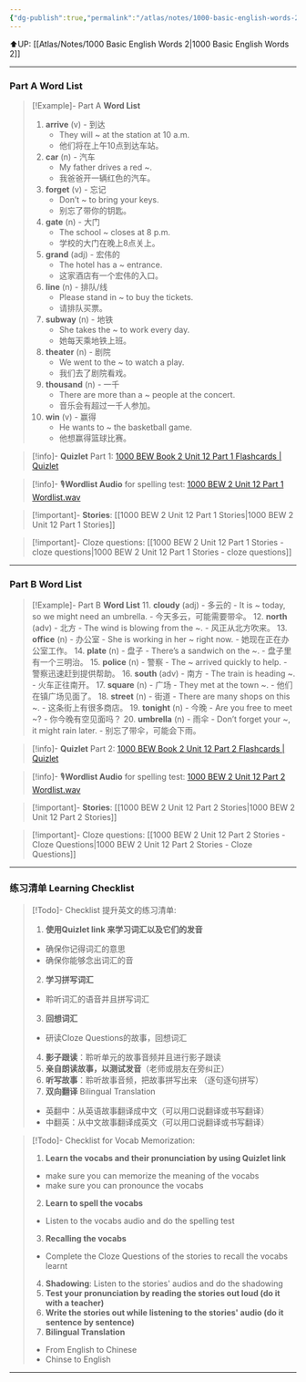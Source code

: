 ```yaml
---
{"dg-publish":true,"permalink":"/atlas/notes/1000-basic-english-words-2-unit-12/"}
---
```


⬆️UP: [[Atlas/Notes/1000 Basic English Words 2\|1000 Basic English Words 2]]

---
### Part A Word List


> [!Example]- Part A **Word List**
> 1. **arrive** (v) - 到达
>     - They will ~ at the station at 10 a.m.
>     - 他们将在上午10点到达车站。
> 2. **car** (n) - 汽车
>     - My father drives a red ~.
>     - 我爸爸开一辆红色的汽车。
> 3. **forget** (v) - 忘记
>     - Don’t ~ to bring your keys.
>     - 别忘了带你的钥匙。
> 4. **gate** (n) - 大门
>     - The school ~ closes at 8 p.m.
>     - 学校的大门在晚上8点关上。
> 5. **grand** (adj) - 宏伟的
>     - The hotel has a ~ entrance.
>     - 这家酒店有一个宏伟的入口。
> 6. **line** (n) - 排队/线
>     - Please stand in ~ to buy the tickets.
>     - 请排队买票。
> 7. **subway** (n) - 地铁
>     - She takes the ~ to work every day.
>     - 她每天乘地铁上班。
> 8. **theater** (n) - 剧院
>     - We went to the ~ to watch a play.
>     - 我们去了剧院看戏。
> 9. **thousand** (n) - 一千
>     - There are more than a ~ people at the concert.
>     - 音乐会有超过一千人参加。
> 10. **win** (v) - 赢得
>     - He wants to ~ the basketball game.
>     - 他想赢得篮球比赛。


> [!info]- **Quizlet** Part 1: [1000 BEW Book 2 Unit 12 Part 1 Flashcards | Quizlet]()

> [!info]- 🎙️**Wordlist Audio** for spelling test: [1000 BEW 2 Unit 12 Part 1 Wordlist.wav]()

> [!important]- **Stories**: [[1000 BEW 2 Unit 12 Part 1 Stories\|1000 BEW 2 Unit 12 Part 1 Stories]]

> [!important]- Cloze questions: [[1000 BEW 2 Unit 12 Part 1 Stories - cloze questions\|1000 BEW 2 Unit 12 Part 1 Stories - cloze questions]]

---
### Part B Word List

> [!Example]- Part B **Word List**
> 11. **cloudy** (adj) - 多云的
>     - It is ~ today, so we might need an umbrella.
>     - 今天多云，可能需要带伞。
> 12. **north** (adv) - 北方
>     - The wind is blowing from the ~.
>     - 风正从北方吹来。
> 13. **office** (n) - 办公室
>     - She is working in her ~ right now.
>     - 她现在正在办公室工作。
> 14. **plate** (n) - 盘子
>     - There’s a sandwich on the ~.
>     - 盘子里有一个三明治。
> 15. **police** (n) - 警察
>     - The ~ arrived quickly to help.
>     - 警察迅速赶到提供帮助。
> 16. **south** (adv) - 南方
>     - The train is heading ~.
>     - 火车正往南开。
> 17. **square** (n) - 广场
>     - They met at the town ~.
>     - 他们在镇广场见面了。
> 18. **street** (n) - 街道
>     - There are many shops on this ~.
>     - 这条街上有很多商店。
> 19. **tonight** (n) - 今晚
>     - Are you free to meet ~?
>     - 你今晚有空见面吗？
> 20. **umbrella** (n) - 雨伞
>     - Don’t forget your ~, it might rain later.
>     - 别忘了带伞，可能会下雨。

> [!info]- **Quizlet** Part 2: [1000 BEW Book 2 Unit 12 Part 2 Flashcards | Quizlet]()

> [!info]- 🎙️**Wordlist Audio** for spelling test: [1000 BEW 2 Unit 12 Part 2 Wordlist.wav]()

> [!important]- **Stories**: [[1000 BEW 2 Unit 12 Part 2 Stories\|1000 BEW 2 Unit 12 Part 2 Stories]]

> [!important]- Cloze questions: [[1000 BEW 2 Unit 12 Part 2 Stories - Cloze Questions\|1000 BEW 2 Unit 12 Part 2 Stories - Cloze Questions]]


---- 
### 练习清单 Learning Checklist

> [!Todo]- Checklist 提升英文的练习清单:
> 1. **使用Quizlet link 来学习词汇以及它们的发音** 
>	- 确保你记得词汇的意思 
>	- 确保你能够念出词汇的音 
> 2. **学习拼写词汇** 
>	- 聆听词汇的语音并且拼写词汇 
> 3. **回想词汇**
>	- 研读Cloze Questions的故事，回想词汇 
> 4. **影子跟读**：聆听单元的故事音频并且进行影子跟读 
> 5. **亲自朗读故事，以测试发音**（老师或朋友在旁纠正）
> 6. **听写故事**：聆听故事音频，把故事拼写出来 （逐句逐句拼写）
> 7. **双向翻译** Bilingual Translation 
>	- 英翻中：从英语故事翻译成中文（可以用口说翻译或书写翻译）
>	- 中翻英：从中文故事翻译成英文（可以用口说翻译或书写翻译）

> [!Todo]- Checklist for Vocab Memorization:
> 
> 1. **Learn the vocabs and their pronunciation by using Quizlet link**
>	- make sure you can memorize the meaning of the vocabs
>	- make sure you can pronounce the vocabs
> 2. **Learn to spell the vocabs**
>	- Listen to the vocabs audio and do the spelling test
> 3. **Recalling the vocabs**
>	- Complete the Cloze Questions of the stories to recall the vocabs learnt
> 4. **Shadowing**: Listen to the stories' audios and do the shadowing
> 5. **Test your pronunciation by reading the stories out loud (do it with a teacher)**
> 6. **Write the stories out while listening to the stories' audio (do it sentence by sentence)**
> 7. **Bilingual Translation** 
> 	- From English to Chinese
> 	- Chinse to English


---

